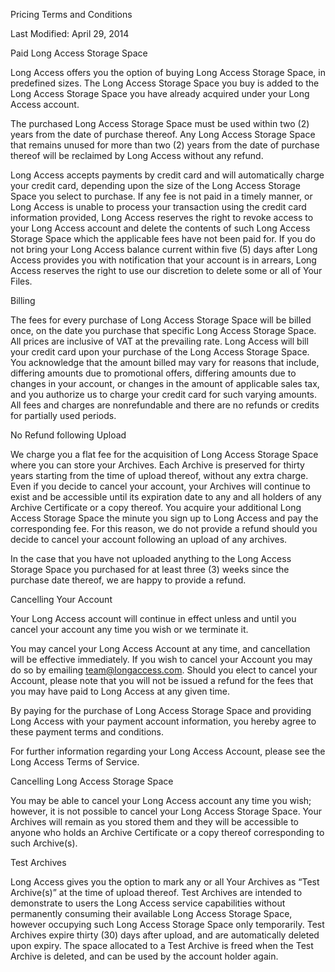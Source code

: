 Pricing Terms and Conditions

Last Modified: April 29, 2014

Paid Long Αccess Storage Space

Long Access offers you the option of buying Long Αccess Storage
Space, in predefined sizes. The Long Αccess Storage Space you buy is
added to the Long Αccess Storage Space you have already acquired
under your Long Access account.

The purchased Long Αccess Storage Space must be used within two (2)
years from the date of purchase thereof. Any Long Αccess Storage
Space that remains unused for more than two (2) years from the date
of purchase thereof will be reclaimed by Long Access without any
refund.

Long Access accepts payments by credit card and will automatically
charge your credit card, depending upon the size of the Long Αccess
Storage Space  you select to purchase. If any fee is not paid in a
timely manner, or Long Access is unable to process your transaction
using the credit card information provided, Long Access reserves the
right to revoke access to your Long Access account and delete the
contents of such Long Αccess Storage Space which the applicable fees
have not been paid for. If you do not bring your Long Access balance
current within five (5) days after Long Access provides you with
notification that your account is in arrears, Long Access reserves
the right to use our discretion to delete some or all of Your Files.

Billing

The fees for every purchase of Long Αccess Storage Space will be
billed once, on the date you purchase that specific Long Αccess
Storage Space. All prices are inclusive of VAT at the prevailing
rate. Long Access will bill your credit card upon your purchase of
the Long Αccess Storage Space. You acknowledge that the amount billed
may vary for reasons that include, differing amounts due to
promotional offers, differing amounts due to changes in your account,
or changes in the amount of applicable sales tax, and you authorize
us to charge your credit card for such varying amounts. All fees and
charges are nonrefundable and there are no refunds or credits for
partially used periods.

Νο Refund following Upload

We charge you a flat fee for the acquisition of Long Access Storage
Space where you can store your Archives. Each Archive is preserved
for thirty years starting from the time of upload thereof, without
any extra charge. Even if you decide to cancel your account, your
Archives will continue to exist and be accessible until its
expiration date to any and all holders of any Archive Certificate or
a copy thereof. You acquire your additional Long Access Storage Space
the minute you sign up to Long Access and pay the corresponding fee.
For this reason, we do not provide a refund should you decide to
cancel your account following an upload of any archives.

In the case that you have not uploaded anything to the Long Access
Storage Space you purchased for at least three (3) weeks since the
purchase date thereof, we are happy to provide a refund.

Cancelling Your Account

Your Long Access account will continue in effect unless and until you
cancel your account any time you wish or we terminate it.

You may cancel your Long Access Account at any time, and cancellation
will be effective immediately. If you wish to cancel your Account you
may do so by emailing team@longaccess.com. Should you elect to cancel
your Account, please note that you will not be issued a refund for
the fees that you may have paid to Long Access at any given time.

By paying for the purchase of Long Access Storage Space and providing
Long Access with your payment account information, you hereby agree
to these payment terms and conditions.

For further information regarding your Long Access Account, please
see the Long Access Terms of Service.

Cancelling Long Access Storage Space

You may be able to cancel your Long Access account any time you wish;
however, it is not possible to cancel your Long Access Storage Space.
Your Archives will remain as you stored them and they will be
accessible to anyone who holds an Archive Certificate or a copy
thereof corresponding to such Archive(s).

Test Archives

Long Access gives you the option to mark any or all Your Archives as
“Test Archive(s)” at the time of upload thereof. Test Archives are
intended to demonstrate to users the Long Access service capabilities
without permanently consuming their available Long Access Storage
Space, however occupying such Long Access Storage Space only
temporarily. Test Archives expire thirty (30) days after upload, and
are automatically deleted upon expiry. The space allocated to a Test
Archive is freed when the Test Archive is deleted, and can be used by
the account holder again.
